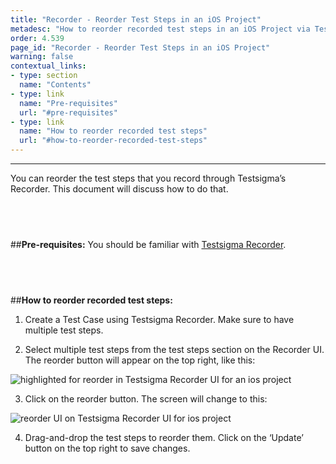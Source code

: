 ```yaml
---
title: "Recorder - Reorder Test Steps in an iOS Project"
metadesc: "How to reorder recorded test steps in an iOS Project via Testsigma’s Recorder UI."
order: 4.539
page_id: "Recorder - Reorder Test Steps in an iOS Project"
warning: false
contextual_links:
- type: section
  name: "Contents" 
- type: link
  name: "Pre-requisites"
  url: "#pre-requisites"
- type: link
  name: "How to reorder recorded test steps"
  url: "#how-to-reorder-recorded-test-steps"
---
```


---
You can reorder the test steps that you record through Testsigma’s Recorder. This document will discuss how to do that.

&emsp;
---
##**Pre-requisites:**
You should be familiar with [Testsigma Recorder](https://testsigma.com/docs/test-cases/create-steps-recorder/ios-apps/overview/).

&emsp;
---
##**How to reorder recorded test steps:**

1. Create a Test Case using Testsigma Recorder. Make sure to have multiple test steps.
   
2. Select multiple test steps from the test steps section on the Recorder UI. The reorder button will appear on the top right, like this:

![highlighted for reorder in Testsigma Recorder UI for an ios project](https://docs.testsigma.com/images/reuse-elements/highlighted-reorder-mobile-inspector-testsigma-ios.png)

3. Click on the reorder button. The screen will change to this:

![reorder UI on Testsigma Recorder UI for ios project](https://docs.testsigma.com/images/reuse-elements/reorder-ui-testsigma-mobile-inspector-ui-ios.png)

4. Drag-and-drop the test steps to reorder them. Click on the ‘Update’ button on the top right to save changes.


